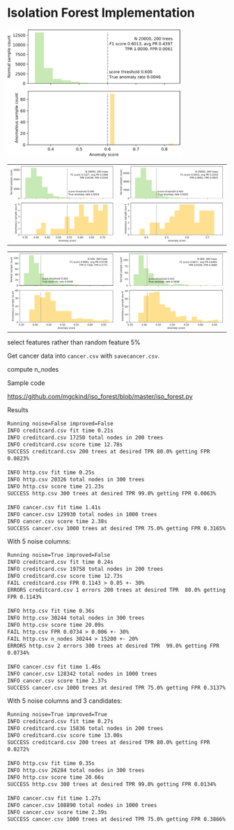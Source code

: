 # Isolation Forest Implementation

<a href="images/http-200-99.svg"><img src="images/http-200-99.svg" width="400"></a>

<table border=0>
<tr>
<td>
<a href="images/creditcard-200-80.svg"><img src="images/creditcard-200-80.svg" width="400"></a>
<td>
<a href="images/creditcard-200-90.svg"><img src="images/creditcard-200-90.svg" width="400"></a>
</tr>
</table>

<table border=0>
<tr>
<td>
<a href="images/cancer-300-70.svg"><img src="images/cancer-300-70.svg" width="400"></a>
<td>
<a href="images/cancer-300-80.svg"><img src="images/cancer-300-80.svg" width="400"></a>
</tr>
</table>

select features rather than random feature 5%

Get cancer data into `cancer.csv` with `savecancer.csv`.

compute n_nodes

Sample code

https://github.com/mgckind/iso_forest/blob/master/iso_forest.py

Results

```
Running noise=False improved=False
INFO creditcard.csv fit time 0.21s
INFO creditcard.csv 17250 total nodes in 200 trees
INFO creditcard.csv score time 12.78s
SUCCESS creditcard.csv 200 trees at desired TPR 80.0% getting FPR 0.0823%

INFO http.csv fit time 0.25s
INFO http.csv 20326 total nodes in 300 trees
INFO http.csv score time 21.23s
SUCCESS http.csv 300 trees at desired TPR 99.0% getting FPR 0.0063%

INFO cancer.csv fit time 1.41s
INFO cancer.csv 129930 total nodes in 1000 trees
INFO cancer.csv score time 2.38s
SUCCESS cancer.csv 1000 trees at desired TPR 75.0% getting FPR 0.3165%
```

With 5 noise columns:

```
Running noise=True improved=False
INFO creditcard.csv fit time 0.24s
INFO creditcard.csv 19758 total nodes in 200 trees
INFO creditcard.csv score time 12.73s
FAIL creditcard.csv FPR 0.1143 > 0.05 +- 30%
ERRORS creditcard.csv 1 errors 200 trees at desired TPR  80.0% getting FPR 0.1143%

INFO http.csv fit time 0.36s
INFO http.csv 30244 total nodes in 300 trees
INFO http.csv score time 20.09s
FAIL http.csv FPR 0.0734 > 0.006 +- 30%
FAIL http.csv n_nodes 30244 > 15200 +- 20%
ERRORS http.csv 2 errors 300 trees at desired TPR  99.0% getting FPR 0.0734%

INFO cancer.csv fit time 1.46s
INFO cancer.csv 128342 total nodes in 1000 trees
INFO cancer.csv score time 2.37s
SUCCESS cancer.csv 1000 trees at desired TPR 75.0% getting FPR 0.3137%
```


With 5 noise columns and 3 candidates:

```
Running noise=True improved=True
INFO creditcard.csv fit time 0.27s
INFO creditcard.csv 15836 total nodes in 200 trees
INFO creditcard.csv score time 13.00s
SUCCESS creditcard.csv 200 trees at desired TPR 80.0% getting FPR 0.0272%

INFO http.csv fit time 0.35s
INFO http.csv 26284 total nodes in 300 trees
INFO http.csv score time 20.66s
SUCCESS http.csv 300 trees at desired TPR 99.0% getting FPR 0.0134%

INFO cancer.csv fit time 1.27s
INFO cancer.csv 108890 total nodes in 1000 trees
INFO cancer.csv score time 2.39s
SUCCESS cancer.csv 1000 trees at desired TPR 75.0% getting FPR 0.3866%
```